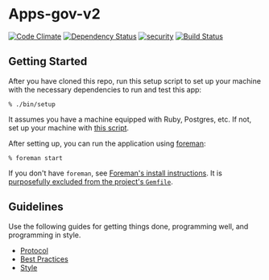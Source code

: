 # Apps-gov-v2
[![Code Climate](https://codeclimate.com/repos/56fedfb4c45607195d0008b8/badges/3e61dcdacc78bf33e91c/gpa.svg)](https://codeclimate.com/repos/56fedfb4c45607195d0008b8/feed)
[![Dependency Status](https://gemnasium.com/badges/github.com/presidential-innovation-fellows/apps-gov-v2.svg)](https://gemnasium.com/github.com/presidential-innovation-fellows/apps-gov-v2)
[![security](https://hakiri.io/github/presidential-innovation-fellows/apps-gov-v2/master.svg)](https://hakiri.io/github/presidential-innovation-fellows/apps-gov-v2/master)
[![Build Status](https://travis-ci.org/presidential-innovation-fellows/apps-gov-v2.svg?branch=master)](https://travis-ci.org/presidential-innovation-fellows/apps-gov-v2)

## Getting Started

After you have cloned this repo, run this setup script to set up your machine
with the necessary dependencies to run and test this app:

    % ./bin/setup

It assumes you have a machine equipped with Ruby, Postgres, etc. If not, set up
your machine with [this script].

[this script]: https://github.com/thoughtbot/laptop

After setting up, you can run the application using [foreman]:

    % foreman start

If you don't have `foreman`, see [Foreman's install instructions][foreman]. It
is [purposefully excluded from the project's `Gemfile`][exclude].

[foreman]: https://github.com/ddollar/foreman
[exclude]: https://github.com/ddollar/foreman/pull/437#issuecomment-41110407

## Guidelines

Use the following guides for getting things done, programming well, and
programming in style.

* [Protocol](http://github.com/thoughtbot/guides/blob/master/protocol)
* [Best Practices](http://github.com/thoughtbot/guides/blob/master/best-practices)
* [Style](http://github.com/thoughtbot/guides/blob/master/style)
